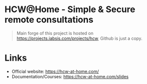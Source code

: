 # HCW@Home - Simple & Secure remote consultations

> Main forge of this project is hosted on https://projects.iabsis.com/projects/hcw, Github is just a copy.

# Links

- Official website: https://hcw-at-home.com/
- Documentation/Courses: https://hcw-at-home.com/slides


